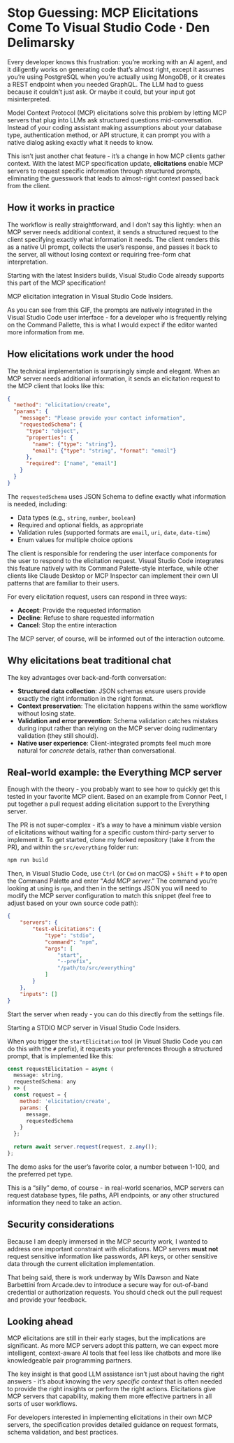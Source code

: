 # Stop Guessing: MCP Elicitations Come To Visual Studio Code · Den Delimarsky

Every developer knows this frustration: you’re working with an AI agent, and it diligently works on generating code that’s almost right, except it assumes you’re using PostgreSQL when you’re actually using MongoDB, or it creates a REST endpoint when you needed GraphQL. The LLM had to guess because it couldn’t just ask. Or maybe it could, but your input got misinterpreted.

Model Context Protocol (MCP) elicitations solve this problem by letting MCP servers that plug into LLMs ask structured questions mid-conversation. Instead of your coding assistant making assumptions about your database type, authentication method, or API structure, it can prompt you with a native dialog asking exactly what it needs to know.

This isn’t just another chat feature - it’s a change in how MCP clients gather context. With the latest MCP specification update, **elicitations** enable MCP servers to request specific information through structured prompts, eliminating the guesswork that leads to almost-right context passed back from the client.

## How it works in practice

The workflow is really straightforward, and I don’t say this lightly: when an MCP server needs additional context, it sends a structured request to the client specifying exactly what information it needs. The client renders this as a native UI prompt, collects the user’s response, and passes it back to the server, all without losing context or requiring free-form chat interpretation.

Starting with the latest Insiders builds, Visual Studio Code already supports this part of the MCP specification!

MCP elicitation integration in Visual Studio Code Insiders.

As you can see from this GIF, the prompts are natively integrated in the Visual Studio Code user interface - for a developer who is frequently relying on the Command Pallette, this is what I would expect if the editor wanted more information from me.

## How elicitations work under the hood

The technical implementation is surprisingly simple and elegant. When an MCP server needs additional information, it sends an elicitation request to the MCP client that looks like this:

```json
{
  "method": "elicitation/create",
  "params": {
    "message": "Please provide your contact information",
    "requestedSchema": {
      "type": "object",
      "properties": {
        "name": {"type": "string"},
        "email": {"type": "string", "format": "email"}
      },
      "required": ["name", "email"]
    }
  }
}
```

The `requestedSchema` uses JSON Schema to define exactly what information is needed, including:

- Data types (e.g., `string`, `number`, `boolean`)
- Required and optional fields, as appropriate
- Validation rules (supported formats are `email`, `uri`, `date`, `date-time`)
- Enum values for multiple choice options

The client is responsible for rendering the user interface components for the user to respond to the elicitation request. Visual Studio Code integrates this feature natively with its Command Palette-style interface, while other clients like Claude Desktop or MCP Inspector can implement their own UI patterns that are familiar to their users.

For every elicitation request, users can respond in three ways:

- **Accept**: Provide the requested information
- **Decline**: Refuse to share requested information
- **Cancel**: Stop the entire interaction

The MCP server, of course, will be informed out of the interaction outcome.

## Why elicitations beat traditional chat

The key advantages over back-and-forth conversation:

- **Structured data collection**: JSON schemas ensure users provide exactly the right information in the right format.
- **Context preservation**: The elicitation happens within the same workflow without losing state.
- **Validation and error prevention**: Schema validation catches mistakes during input rather than relying on the MCP server doing rudimentary validation (they still should).
- **Native user experience**: Client-integrated prompts feel much more natural for _concrete_ details, rather than conversational.

## Real-world example: the Everything MCP server

Enough with the theory - you probably want to see how to quickly get this tested in your favorite MCP client. Based on an example from Connor Peet, I put together a pull request adding elicitation support to the Everything server.

The PR is not super-complex - it’s a way to have a minimum viable version of elicitations without waiting for a specific custom third-party server to implement it. To get started, clone my forked repository (take it from the PR), and within the `src/everything` folder run:

```sh
npm run build
```

Then, in Visual Studio Code, use `Ctrl` (or `Cmd` on macOS) + `Shift` + `P` to open the Command Palette and enter “_Add MCP server_.” The command you’re looking at using is `npm`, and then in the settings JSON you will need to modify the MCP server configuration to match this snippet (feel free to adjust based on your own source code path):

```json
{
	"servers": {
		"test-elicitations": {
			"type": "stdio",
			"command": "npm",
			"args": [
				"start", 
				"--prefix",
				"/path/to/src/everything"
			]
		}
	},
	"inputs": []
}
```

Start the server when ready - you can do this directly from the settings file.

Starting a STDIO MCP server in Visual Studio Code Insiders.

When you trigger the `startElicitation` tool (in Visual Studio Code you can do this with the `#` prefix), it requests your preferences through a structured prompt, that is implemented like this:

```js
const requestElicitation = async (
  message: string,
  requestedSchema: any
) => {
  const request = {
    method: 'elicitation/create',
    params: {
      message,
      requestedSchema
    }
  };
  
  return await server.request(request, z.any());
};
```

The demo asks for the user’s favorite color, a number between 1-100, and the preferred pet type.

This is a “silly” demo, of course - in real-world scenarios, MCP servers can request database types, file paths, API endpoints, or any other structured information they need to take an action.

## Security considerations

Because I am deeply immersed in the MCP security work, I wanted to address one important constraint with elicitations. MCP servers **must not** request sensitive information like passwords, API keys, or other sensitive data through the current elicitation implementation.

That being said, there is work underway by Wils Dawson and Nate Barbettini from Arcade.dev to introduce a secure way for out-of-band credential or authorization requests. You should check out the pull request and provide your feedback.

## Looking ahead

MCP elicitations are still in their early stages, but the implications are significant. As more MCP servers adopt this pattern, we can expect more intelligent, context-aware AI tools that feel less like chatbots and more like knowledgeable pair programming partners.

The key insight is that good LLM assistance isn’t just about having the right answers - it’s about knowing the _very specific context_ that is often needed to provide the right insights or perform the right actions. Elicitations give MCP servers that capability, making them more effective partners in all sorts of user workflows.

For developers interested in implementing elicitations in their own MCP servers, the specification provides detailed guidance on request formats, schema validation, and best practices.